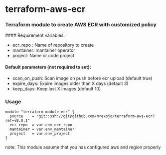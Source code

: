 # terraform-aws-ecr

### Terraform module to create AWS ECR with customized policy

#### Requirement variables:

- ecr_repo : Name of repository to create
- mantainer: mantainer operator
- project: Name or code project

#### Default parameters (not required to set):

- scan_on_push: Scan image on push before ecr upload (default true)
- expire_days: Expire images older than X days (default 3)
- keep_days: Keep last X images (default 10)

### Usage

```
module "terraform-module-ecr" {
  source    = "git::ssh://git@github.com/mrexojo/terraform-aws-ecr?ref=v0.0.1"
  ecr_repo  = var.env_ecr_repo
  mantainer = var.env_mantainer
  project   = var.env_project
}
````
note: This module assume that you has configured aws and region properly

